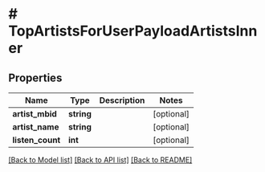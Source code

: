 # # TopArtistsForUserPayloadArtistsInner

## Properties

Name | Type | Description | Notes
------------ | ------------- | ------------- | -------------
**artist_mbid** | **string** |  | [optional]
**artist_name** | **string** |  | [optional]
**listen_count** | **int** |  | [optional]

[[Back to Model list]](../../README.md#models) [[Back to API list]](../../README.md#endpoints) [[Back to README]](../../README.md)
